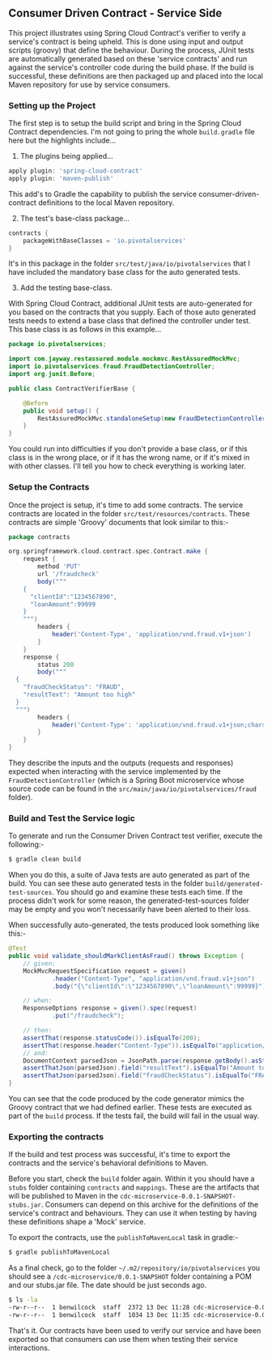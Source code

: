 ## Consumer Driven Contract - Service Side

This project illustrates using Spring Cloud Contract's verifier to verify a service's contract is being upheld. This is done using input and output scripts (groovy) that define the behaviour. During the process, JUnit tests are automatically generated based on these 'service contracts' and run against the service's controller code during the build phase. If the build is successful, these definitions are then packaged up and placed into the local Maven repository for use by service consumers.

### Setting up the Project

The first step is to setup the build script and bring in the Spring Cloud Contract dependencies. I'm not going to pring the whole `build.gradle` file here but the highlights include...

1. The plugins being applied...

  ```groovy
  apply plugin: 'spring-cloud-contract'
  apply plugin: 'maven-publish'
  ```

  This add's to Gradle the capability to publish the service consumer-driven-contract definitions to the local Maven repository.

2. The test's base-class package...

  ```groovy
  contracts {
      packageWithBaseClasses = 'io.pivotalservices'
  }
  ```

  It's in this package in the folder `src/test/java/io/pivotalservices` that I have included the mandatory base class for the auto generated tests.

3. Add the testing base-class.

  With Spring Cloud Contract, additional JUnit tests are auto-generated for you based on the contracts that you supply. Each of those auto generated tests needs to extend a base class that defined the controller under test. This base class is as follows in this example...

  ```java
  package io.pivotalservices;

  import com.jayway.restassured.module.mockmvc.RestAssuredMockMvc;
  import io.pivotalservices.fraud.FraudDetectionController;
  import org.junit.Before;

  public class ContractVerifierBase {

      @Before
      public void setup() {
          RestAssuredMockMvc.standaloneSetup(new FraudDetectionController()); // Set up the programmable Mock for the Controller.
      }
  }
  ```

  You could run into difficulties if you don't provide a base class, or if this class is in the wrong place, or if it has the wrong name, or if it's mixed in with other classes. I'll tell you how to check everything is working later.

### Setup the Contracts

Once the project is setup, it's time to add some contracts. The service contracts are located in the folder `src/test/resources/contracts`. These contracts are simple 'Groovy' documents that look similar to this:-

```groovy
package contracts

org.springframework.cloud.contract.spec.Contract.make {
    request {
        method 'PUT'
        url '/fraudcheck'
        body("""
    {
      "clientId":"1234567890",
      "loanAmount":99999
    }
    """)
        headers {
            header('Content-Type', 'application/vnd.fraud.v1+json')
        }
    }
    response {
        status 200
        body("""
  {
    "fraudCheckStatus": "FRAUD",
    "resultText": "Amount too high"
  }
  """)
        headers {
            header('Content-Type': 'application/vnd.fraud.v1+json;charset=UTF-8')
        }
    }
}
```

They describe the inputs and the outputs (requests and responses) expected when interacting with the service implemented by the `FraudDetectionController` (which is a Spring Boot microservice whose source code can be found in the `src/main/java/io/pivotalservices/fraud` folder).

### Build and Test the Service logic

To generate and run the Consumer Driven Contract test verifier, execute the following:-

````bash
$ gradle clean build
````

When you do this, a suite of Java tests are auto generated as part of the build. You can see these auto generated tests in the folder `build/generated-test-sources`. You should go and examine these tests each time. If the process didn't work for some reason, the generated-test-sources folder may be empty and you won't necessarily have been alerted to their loss.

When successfully auto-generated, the tests produced look something like this:-

```java
@Test
public void validate_shouldMarkClientAsFraud() throws Exception {
    // given:
    MockMvcRequestSpecification request = given()
            .header("Content-Type", "application/vnd.fraud.v1+json")
            .body("{\"clientId\":\"1234567890\",\"loanAmount\":99999}");

    // when:
    ResponseOptions response = given().spec(request)
            .put("/fraudcheck");

    // then:
    assertThat(response.statusCode()).isEqualTo(200);
    assertThat(response.header("Content-Type")).isEqualTo("application/vnd.fraud.v1+json;charset=UTF-8");
    // and:
    DocumentContext parsedJson = JsonPath.parse(response.getBody().asString());
    assertThatJson(parsedJson).field("resultText").isEqualTo("Amount too high");
    assertThatJson(parsedJson).field("fraudCheckStatus").isEqualTo("FRAUD");
}
```

You can see that the code produced by the code generator mimics the Groovy contract that we had defined earlier. These tests are executed as part of the `build` process. If the tests fail, the build will fail in the usual way. 

### Exporting the contracts

If the build and test process was successful, it's time to export the contracts and the service's behavioral definitions to Maven.

Before you start, check the `build` folder again. Within it you should have a `stubs` folder containing `contracts` and `mappings`. These are the artifacts that will be published to Maven in the `cdc-microservice-0.0.1-SNAPSHOT-stubs.jar`. Consumers can depend on this archive for the definitions of the service's contract and behaviours. They can use it when testing by having these definitions shape a 'Mock' service.

To export the contracts, use the `publishToMavenLocal` task in gradle:-

```bash
$ gradle publishToMavenLocal
```

As a final check, go to the folder `~/.m2/repository/io/pivotalservices` you should see a `/cdc-microservice/0.0.1-SNAPSHOT` folder containing a POM and our stubs.jar file. The date should be just seconds ago.

```bash
$ ls -la
-rw-r--r--  1 benwilcock  staff  2372 13 Dec 11:28 cdc-microservice-0.0.1-SNAPSHOT-stubs.jar
-rw-r--r--  1 benwilcock  staff  1034 13 Dec 11:35 cdc-microservice-0.0.1-SNAPSHOT.pom
```

That's it. Our contracts have been used to verify our service and have been exported so that consumers can use them when testing their service interactions.
